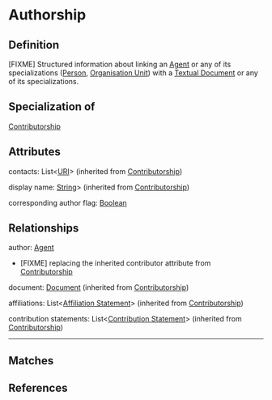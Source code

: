 # Authorship

## Definition
[FIXME] Structured information about linking an [Agent](../entities/Agent.md) or any of its specializations ([Person](../entities/Person.md), [Organisation Unit](../entities/Organisation_Unit.md)) with a [Textual Document](../entities/Textual_Document.md) or any of its specializations.

## Specialization of
[Contributorship](../entities/Contributorship.md)

## Attributes
contacts: List<[URI](../datatypes/URI.md)> (inherited from [Contributorship](../entities/Contributorship.md))

display name: [String](../datatypes/String.md)> (inherited from [Contributorship](../entities/Contributorship.md))

corresponding author flag: [Boolean](../datatypes/Boolean.md)

## Relationships
author: [Agent](../entities/Agent.md)
* [FIXME] replacing the inherited contributor attribute from [Contributorship](../entities/Contributorship.md) 

document: [Document](../entities/Document.md) (inherited from [Contributorship](../entities/Contributorship.md))

affiliations: List<[Affiliation Statement](../entities/Affiliation_Statement.md)> (inherited from [Contributorship](../entities/Contributorship.md))

contribution statements: List<[Contribution Statement](../entities/Contribution_Statement.md)> (inherited from [Contributorship](../entities/Contributorship.md))

---

## Matches


## References
